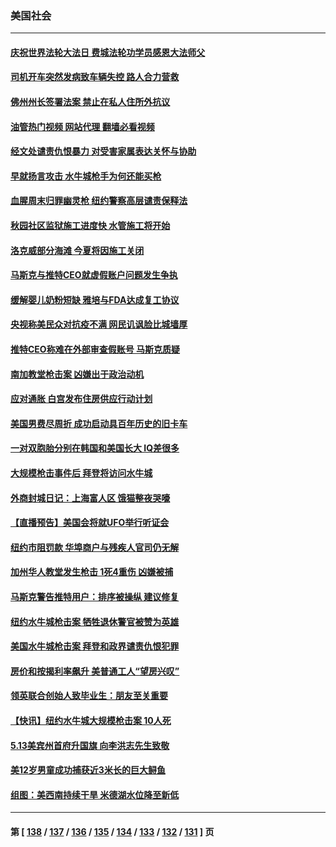 ### 美国社会
---
#### [庆祝世界法轮大法日 费城法轮功学员感恩大法师父](../../pages/ncid1078160/n13739377.md?05180845) 
#### [司机开车突然发病致车辆失控 路人合力营救](../../pages/ncid1078160/n13739196.md?05180845) 
#### [佛州州长签署法案 禁止在私人住所外抗议](../../pages/ncid1078160/n13739301.md?05180845) 
#### [油管热门视频 网站代理 翻墙必看视频](http://209.222.30.114:81/youtube.html?05180845)
#### [经文处谴责仇恨暴力 对受害家属表达关怀与协助](../../pages/ncid1078160/n13739310.md?05180845) 
#### [早就扬言攻击 水牛城枪手为何还能买枪](../../pages/ncid1078160/n13738938.md?05180845) 
#### [血腥周末归罪幽灵枪 纽约警察高层谴责保释法](../../pages/ncid1078160/n13738936.md?05180845) 
#### [秋园社区监狱施工进度快 水管施工将开始](../../pages/ncid1078160/n13738942.md?05180845) 
#### [洛克威部分海滩 今夏将因施工关闭](../../pages/ncid1078160/n13738957.md?05180845) 
#### [马斯克与推特CEO就虚假账户问题发生争执](../../pages/ncid1078160/n13738751.md?05180845) 
#### [缓解婴儿奶粉短缺 雅培与FDA达成复工协议](../../pages/ncid1078160/n13738755.md?05180845) 
#### [央视称美民众对抗疫不满 网民讥讽脸比城墙厚](../../pages/ncid1078160/n13738685.md?05180845) 
#### [推特CEO称难在外部审查假账号 马斯克质疑](../../pages/ncid1078160/n13738637.md?05180845) 
#### [南加教堂枪击案 凶嫌出于政治动机](../../pages/ncid1078160/n13738739.md?05180845) 
#### [应对通胀 白宫发布住房供应行动计划](../../pages/ncid1078160/n13738638.md?05180845) 
#### [美国男费尽周折 成功启动具百年历史的旧卡车](../../pages/ncid1078160/n13738244.md?05180845) 
#### [一对双胞胎分别在韩国和美国长大 IQ差很多](../../pages/ncid1078160/n13738567.md?05180845) 
#### [大规模枪击事件后 拜登将访问水牛城](../../pages/ncid1078160/n13738582.md?05180845) 
#### [外商封城日记：上海富人区 饿猫整夜哭嚎](../../pages/ncid1078160/n13738603.md?05180845) 
#### [【直播预告】美国会将就UFO举行听证会](../../pages/ncid1078160/n13737995.md?05180845) 
#### [纽约市阻罚款 华埠商户与残疾人官司仍无解](../../pages/ncid1078160/n13738145.md?05180845) 
#### [加州华人教堂发生枪击 1死4重伤 凶嫌被捕](../../pages/ncid1078160/n13738020.md?05180845) 
#### [马斯克警告推特用户：排序被操纵 建议修复](../../pages/ncid1078160/n13737800.md?05180845) 
#### [纽约水牛城枪击案 牺牲退休警官被赞为英雄](../../pages/ncid1078160/n13736229.md?05180845) 
#### [美国水牛城枪击案 拜登和政界谴责仇恨犯罪](../../pages/ncid1078160/n13737727.md?05180845) 
#### [房价和按揭利率飙升 美普通工人“望房兴叹”](../../pages/ncid1078160/n13737105.md?05180845) 
#### [领英联合创始人致毕业生：朋友至关重要](../../pages/ncid1078160/n13736872.md?05180845) 
#### [【快讯】纽约水牛城大规模枪击案 10人死](../../pages/ncid1078160/n13737084.md?05180845) 
#### [5.13美宾州首府升国旗 向李洪志先生致敬](../../pages/ncid1078160/n13737058.md?05180845) 
#### [美12岁男童成功捕获近3米长的巨大鲟鱼](../../pages/ncid1078160/n13736528.md?05180845) 
#### [组图：美西南持续干旱 米德湖水位降至新低](../../pages/ncid1078160/n13734281.md?05180845) 

---
#### 第 [ [138](./138.md?05180845) / [137](./137.md?05180845) / [136](./136.md?05180845) / [135](./135.md?05180845) / [134](./134.md?05180845) / [133](./133.md?05180845) / [132](./132.md?05180845) / [131](./131.md?05180845) ] 页
